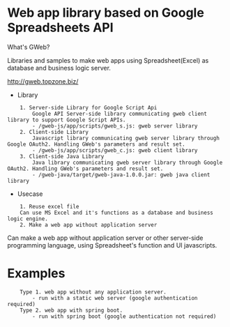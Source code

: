 # Web app library based on Google Spreadsheets API

What's GWeb?

Libraries and samples to make web apps using Spreadsheet(Excel) as database and business logic server.

http://gweb.topzone.biz/

- Library
```
	1. Server-side Library for Google Script Api
		Google API Server-side library communicating gweb client library to support Google Script APIs.
		- /gweb-js/app/scripts/gweb_s.js: gweb server library
	2. Client-side Library
		Javascript library communicating gweb server library through Google OAuth2. Handling GWeb's parameters and result set.
		- /gweb-js/app/scripts/gweb_c.js: gweb client library
	3. Client-side Java Library
		Java library communicating gweb server library through Google OAuth2. Handling GWeb's parameters and result set.
		- /gweb-java/target/gweb-java-1.0.0.jar: gweb java client library
```
- Usecase
```
	1. Reuse excel file
	Can use MS Excel and it's functions as a database and business logic engine.
	2. Make a web app without application server
```
Can make a web app without application server or other server-side programming language, using Spreadsheet's function and UI javascripts.

# Examples
```
	Type 1. web app without any application server.
		- run with a static web server (google authentication required)
	Type 2. web app with spring boot.
		- run with spring boot (google authentication not required)
```


 

